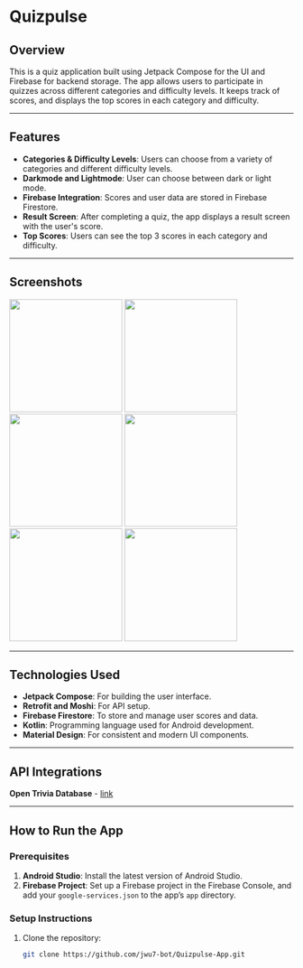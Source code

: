 # Quizpulse

## Overview
This is a quiz application built using Jetpack Compose for the UI and Firebase for backend storage. The app allows users to participate in quizzes across different categories and difficulty levels. It keeps track of scores, and displays the top scores in each category and difficulty.

---

## Features
- **Categories & Difficulty Levels**: Users can choose from a variety of categories and different difficulty levels.
- **Darkmode and Lightmode**: User can choose between dark or light mode.
- **Firebase Integration**: Scores and user data are stored in Firebase Firestore.
- **Result Screen**: After completing a quiz, the app displays a result screen with the user's score.
- **Top Scores**: Users can see the top 3 scores in each category and difficulty.

---

## Screenshots
<img src="https://github.com/user-attachments/assets/e4e6dae2-49b6-4333-bed6-fada102bc4d8" width="200" height="auto" />

<img src="https://github.com/user-attachments/assets/e8e31ae3-8dcb-4efd-a598-cb8173aa2d62" width="200" height="auto" />

<img src="https://github.com/user-attachments/assets/3bf554b8-f0b3-4199-bc0e-0a16b644d5ff" width="200" height="auto" />

<img src="https://github.com/user-attachments/assets/f5b48f93-8261-44b4-a729-64cd0ed3b221" width="200" height="auto" />

<img src="https://github.com/user-attachments/assets/dc317dd6-b2b6-4022-898f-87bfc85d0b51" width="200" height="auto" />

<img src="https://github.com/user-attachments/assets/5a89e16b-df45-4a2a-bf84-6c1d9d2ec3bc" width="200" height="auto" />

---

## Technologies Used
- **Jetpack Compose**: For building the user interface.
- **Retrofit and Moshi**: For API setup.
- **Firebase Firestore**: To store and manage user scores and data.
- **Kotlin**: Programming language used for Android development.
- **Material Design**: For consistent and modern UI components.

---

## API Integrations
**Open Trivia Database** - <a href="https://opentdb.com/api_config.php">link</a>

---

## How to Run the App

### Prerequisites
1. **Android Studio**: Install the latest version of Android Studio.
2. **Firebase Project**: Set up a Firebase project in the Firebase Console, and add your `google-services.json` to the app’s `app` directory.

### Setup Instructions

1. Clone the repository:
   ```bash
   git clone https://github.com/jwu7-bot/Quizpulse-App.git
